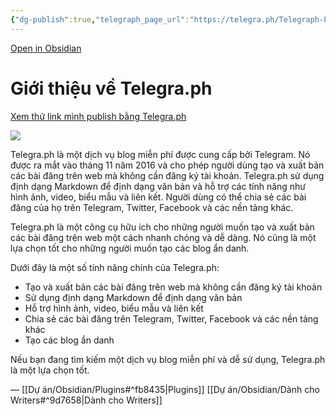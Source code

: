 ```yaml
---
{"dg-publish":true,"telegraph_page_url":"https://telegra.ph/Telegraph-Publish-08-09-4","telegraph_page_path":"Telegraph-Publish-08-09-4","permalink":"/telegraph-publish/","dgPassFrontmatter":true}
---
```


[Open in Obsidian](https://obsidian.md/plugins?id=obsidian-telegraph-publish)

# Giới thiệu về Telegra.ph

[Xem thử link mình publish bằng Telegra.ph](https://telegra.ph/Telegraph-Publish-08-09-4)

![](https://i.imgur.com/MJb2pEs.png)

Telegra.ph là một dịch vụ blog miễn phí được cung cấp bởi Telegram. Nó được ra mắt vào tháng 11 năm 2016 và cho phép người dùng tạo và xuất bản các bài đăng trên web mà không cần đăng ký tài khoản. Telegra.ph sử dụng định dạng Markdown để định dạng văn bản và hỗ trợ các tính năng như hình ảnh, video, biểu mẫu và liên kết. Người dùng có thể chia sẻ các bài đăng của họ trên Telegram, Twitter, Facebook và các nền tảng khác.

Telegra.ph là một công cụ hữu ích cho những người muốn tạo và xuất bản các bài đăng trên web một cách nhanh chóng và dễ dàng. Nó cũng là một lựa chọn tốt cho những người muốn tạo các blog ẩn danh.

Dưới đây là một số tính năng chính của Telegra.ph:

- Tạo và xuất bản các bài đăng trên web mà không cần đăng ký tài khoản
- Sử dụng định dạng Markdown để định dạng văn bản
- Hỗ trợ hình ảnh, video, biểu mẫu và liên kết
- Chia sẻ các bài đăng trên Telegram, Twitter, Facebook và các nền tảng khác
- Tạo các blog ẩn danh

Nếu bạn đang tìm kiếm một dịch vụ blog miễn phí và dễ sử dụng, Telegra.ph là một lựa chọn tốt.

—
[[Dự án/Obsidian/Plugins#^fb8435\|Plugins]]
[[Dự án/Obsidian/Dành cho Writers#^9d7658\|Dành cho Writers]]